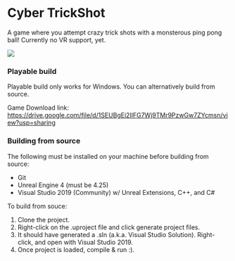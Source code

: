# Cyber TrickShot
A game where you attempt crazy trick shots with a monsterous ping pong ball! Currently no VR support, yet.

![](GamePlay2.gif)

### Playable build 
Playable build only works for Windows. You can alternatively build from source.

Game Download link:
https://drive.google.com/file/d/1SEUBgEi2IlFG7Wj9TMr9PzwGw7ZYcmsn/view?usp=sharing

### Building from source
The following must be installed on your machine before building from source: 

* Git
* Unreal Engine 4 (must be 4.25)
* Visual Studio 2019 (Community) w/ Unreal Extensions, C++, and C#

To build from souce:

1. Clone the project.
2. Right-click on the .uproject file and click generate project files.
3. It should have generated a .sln (a.k.a. Visual Studio Solution). Right-click, and open with Visual Studio 2019.
4. Once project is loaded, compile & run :).
